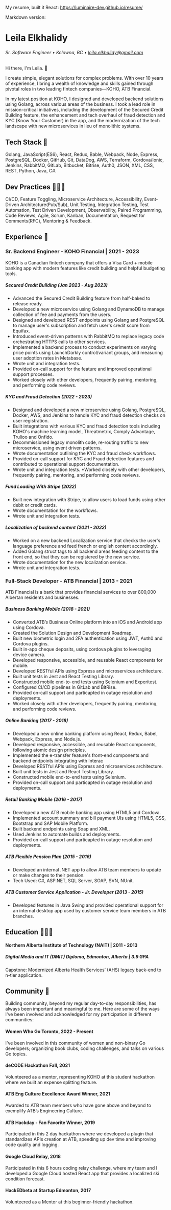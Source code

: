 My resume, built it React: https://luminaire-dev.github.io/resume/

Markdown version:

# Leila Elkhalidy
###### Sr. Software Engineer • Kelowna, BC • leila.elkhalidy@gmail.com

Hi there, I'm Leila. 👋

I create simple, elegant solutions for complex problems. With over 10 years of experience, I bring a wealth of knowledge and skills gained through pivotal roles in two leading fintech companies—KOHO, ATB Financial.

In my latest position at KOHO, I designed and developed backend solutions using Golang, across various areas of the business. I took a lead role in mission-critical initiatives, including the development of the Secured Credit Building feature, the enhancement and tech overhaul of fraud detection and KYC (Know Your Customer) in the app, and the modernization of the tech landscape with new microservices in lieu of monolithic systems.

## Tech Stack 🥞
Golang, JavaScript(ES6), React, Redux, Bable, Webpack, Node, Express, PostgreSQL, Docker, GitHub, Git, DataDog, AWS, Terraform, Cordova/Ionic, Jenkins, RabbitMQ, GitLab, Bitbucket, Bitrise, Auth0, JSON, XML, CSS, REST, Python, Java, C#.
## Dev Practices 👩🏻‍💻
CI/CD, Feature Toggling, Microservice Architecture, Accessibility, Event-Driven Architecture(Pub/Sub), Unit Testing, Integration Testing, Test Automation, Test Driven Development, Observability, Paired Programming, Code Reviews, Agile, Scrum, Kanban, Documentation, Request for Comments(RFC), Mentoring & Feedback.   
## Experience 👔

### Sr. Backend Engineer - KOHO Financial | 2021 - 2023
KOHO is a Canadian fintech company that offers a Visa Card + mobile banking app with modern features like credit building and helpful budgeting tools.

##### Secured Credit Building (Jan 2023 - Aug 2023) 
* Advanced the Secured Credit Building feature from half-baked to release ready.
* Developed a new microservice using Golang and DynamoDB to manage collection of fee and payments from the users.
* Designed and developed REST endpoints using Golang and PostgreSQL to manage user's subscription and fetch user's credit score from Equifax.
* Introduced event-driven patterns with RabbitMQ to replace legacy code orchestrating HTTPS calls to other services.
* Implemented a backend process to conduct experiments on varying price points using LaunchDarkly control/variant groups, and measuring user adoption rates in Metabase.
* Wrote unit and integration tests.
* Provided on-call support for the feature and improved operational support processes.
* Worked closely with other developers, frequently pairing, mentoring, and performing code reviews.

##### KYC and Fraud Detection (2022 - 2023)  
* Designed and developed a new microservice using Golang, PostgreSQL, Docker, AWS, and Jenkins to handle KYC and fraud detection checks on user registration.
* Built integrations with various KYC and fraud detection tools including KOHO's machine learning model, Threatmetrix, Comply Advantage, Trulioo and Onfido.
* Decommissioned legacy monolith code, re-routing traffic to new microservice, using event driven patterns.
* Wrote documentation outlining the KYC and fraud check workflows.
* Provided on-call support for KYC and Fraud detection features and contributed to operational support documentation.
* Wrote unit and integration tests.
*Worked closely with other developers, frequently pairing, mentoring, and performing code reviews.

##### Fund Loading With Stripe (2022) 
* Built new integration with Stripe, to allow users to load funds using other debit or credit cards.
* Wrote documentation for the workflows.
* Wrote unit and integration tests.

##### Localization of backend content (2021 - 2022)
* Worked on a new backend Localization service that checks the user's language preference and feed french or english content accordingly.
* Added Golang struct tags to all backend areas feeding content to the front end, so that they can be registered by the new service.
* Wrote documentation for the new localization service.
* Wrote unit and integration tests.

### Full-Stack Developer - ATB Financial | 2013 - 2021
ATB Financial is a bank that provides financial services to over 800,000 Albertan residents and businesses.
##### Business Banking Mobile (2018 - 2021) 
* Converted ATB’s Business Online platform into an iOS and Android app using Cordova.
* Created the Solution Design and Development Roadmap.
* Built new biometric login and 2FA authentication using JWT, Auth0 and Cordova plugins.
* Built in-app cheque deposits, using cordova plugins to leveraging device camera.
* Developed responsive, accessible, and reusable React components for mobile.
* Developed RESTful APIs using Express and microservices architecture.
* Built unit tests in Jest and React Testing Library.
* Constructed mobile end-to-end tests using Selenium and Experitest.
* Configured CI/CD pipelines in GitLab and BitRise.
* Provided on-call support and particapted in outage resolution and deployments.
* Worked closely with other developers, frequently pairing, mentoring, and performing code reviews.
##### Online Banking (2017 - 2018) 
* Developed a new online banking platform using React, Redux, Babel, Webpack, Express, and Node.js.
* Developed responsive, accessible, and reusable React components, following atomic design principles.
* Implemented the e-transfer feature's front-end components and backend endpoints integrating with Interac
* Developed RESTful APIs using Express and microservices architecture.
* Built unit tests in Jest and React Testing Library.
* Constructed mobile end-to-end tests using Selenium.
* Provided on-call support and particapted in outage resolution and deployments.

##### Retail Banking Mobile (2016 - 2017) 
* Developed a new ATB mobile banking app using HTML5 and Cordova.
* Implemented account summary and bill payment UIs using HTML5, CSS, Bootstrap and SAP Mobile Platform.
* Built backend endpoints using Soap and XML.
* Used Jenkins to automate builds and deployments.
* Provided on-call support and particapted in outage resolution and deployments.

##### ATB Flexible Pension Plan (2015 - 2016)
* Developed an internal .NET app to allow ATB team members to update or make changes to their pension.
* Tech Used: C#, ASP.NET, SQL Server, SOAP, SVN, NUnit.

##### ATB Customer Service Application - Jr. Developer (2013 - 2015)
* Developed features in Java Swing and provided operational support for an internal desktop app used by customer service team members in ATB branches.

## Education 👩🏻‍🎓
#### Northern Alberta Institute of Technology (NAIT) | 2011 - 2013
##### Digital Media and IT (DMIT) Diploma, Edmonton, Alberta | 3.9 GPA

Capstone: Modernized Alberta Health Services’ (AHS) legacy back-end to n-tier application.

## Community 🌳
Building community, beyond my regular day-to-day responsibilities, has always been important and meaningful to me. Here are some of the ways I've been involved and acknowledged for my participation in different communities:

#### Women Who Go Toronto, 2022 - Present
I've been involved in this community of women and non-binary Go developers; organizing book clubs, coding challenges, and talks on various Go topics.

#### deCODE Hackathon Fall, 2021
Volunteered as a mentor, representing KOHO at this student hackathon where we built an expense splitting feature.

#### ATB Eng Culture Excellence Award Winner, 2021
Awarded to ATB team members who have gone above and beyond to exemplify ATB’s Engineering Culture.

#### ATB Hackday - Fan Favorite Winner, 2019
Participated in this 2 day hackathon where we developed a plugin that standardizes APIs creation at ATB, speeding up dev time and improving code quality and logging.

#### Google Cloud Relay, 2018
Participated in this 6 hours coding relay challenge, where my team and I developed a Google Cloud hosted React app that provides a localized ski condition forecast.

#### HackEDbeta at Startup Edmonton, 2017
Volunteered as a Mentor at this beginner-friendly hackathon.
